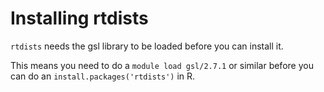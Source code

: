 # Installing rtdists

`rtdists` needs the gsl library to be loaded before you can install it.

This means you need to do a `module load gsl/2.7.1` or similar before you can do an `install.packages('rtdists')` in R.